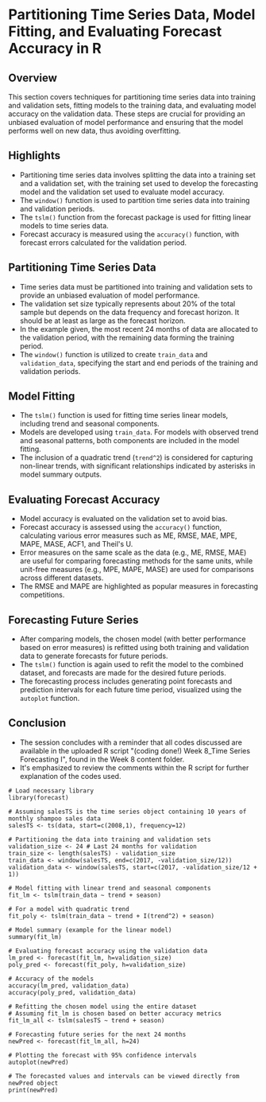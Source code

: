 # Partitioning Time Series Data, Model Fitting, and Evaluating Forecast Accuracy in R

## Overview
This section covers techniques for partitioning time series data into training and validation sets, fitting models to the training data, and evaluating model accuracy on the validation data. These steps are crucial for providing an unbiased evaluation of model performance and ensuring that the model performs well on new data, thus avoiding overfitting.

## Highlights
- Partitioning time series data involves splitting the data into a training set and a validation set, with the training set used to develop the forecasting model and the validation set used to evaluate model accuracy.
- The `window()` function is used to partition time series data into training and validation periods.
- The `tslm()` function from the forecast package is used for fitting linear models to time series data.
- Forecast accuracy is measured using the `accuracy()` function, with forecast errors calculated for the validation period.

## Partitioning Time Series Data
- Time series data must be partitioned into training and validation sets to provide an unbiased evaluation of model performance.
- The validation set size typically represents about 20% of the total sample but depends on the data frequency and forecast horizon. It should be at least as large as the forecast horizon.
- In the example given, the most recent 24 months of data are allocated to the validation period, with the remaining data forming the training period.
- The `window()` function is utilized to create `train_data` and `validation_data`, specifying the start and end periods of the training and validation periods.

## Model Fitting
- The `tslm()` function is used for fitting time series linear models, including trend and seasonal components.
- Models are developed using `train_data`. For models with observed trend and seasonal patterns, both components are included in the model fitting.
- The inclusion of a quadratic trend (`trend^2`) is considered for capturing non-linear trends, with significant relationships indicated by asterisks in model summary outputs.

## Evaluating Forecast Accuracy
- Model accuracy is evaluated on the validation set to avoid bias.
- Forecast accuracy is assessed using the `accuracy()` function, calculating various error measures such as ME, RMSE, MAE, MPE, MAPE, MASE, ACF1, and Theil's U.
- Error measures on the same scale as the data (e.g., ME, RMSE, MAE) are useful for comparing forecasting methods for the same units, while unit-free measures (e.g., MPE, MAPE, MASE) are used for comparisons across different datasets.
- The RMSE and MAPE are highlighted as popular measures in forecasting competitions.

## Forecasting Future Series
- After comparing models, the chosen model (with better performance based on error measures) is refitted using both training and validation data to generate forecasts for future periods.
- The `tslm()` function is again used to refit the model to the combined dataset, and forecasts are made for the desired future periods.
- The forecasting process includes generating point forecasts and prediction intervals for each future time period, visualized using the `autoplot` function.

## Conclusion
- The session concludes with a reminder that all codes discussed are available in the uploaded R script "(coding done!) Week 8_Time Series Forecasting I", found in the Week 8 content folder.
- It's emphasized to review the comments within the R script for further explanation of the codes used.

```
# Load necessary library
library(forecast)

# Assuming salesTS is the time series object containing 10 years of monthly shampoo sales data
salesTS <- ts(data, start=c(2008,1), frequency=12)

# Partitioning the data into training and validation sets
validation_size <- 24 # Last 24 months for validation
train_size <- length(salesTS) - validation_size
train_data <- window(salesTS, end=c(2017, -validation_size/12))
validation_data <- window(salesTS, start=c(2017, -validation_size/12 + 1))

# Model fitting with linear trend and seasonal components
fit_lm <- tslm(train_data ~ trend + season)

# For a model with quadratic trend
fit_poly <- tslm(train_data ~ trend + I(trend^2) + season)

# Model summary (example for the linear model)
summary(fit_lm)

# Evaluating forecast accuracy using the validation data
lm_pred <- forecast(fit_lm, h=validation_size)
poly_pred <- forecast(fit_poly, h=validation_size)

# Accuracy of the models
accuracy(lm_pred, validation_data)
accuracy(poly_pred, validation_data)

# Refitting the chosen model using the entire dataset
# Assuming fit_lm is chosen based on better accuracy metrics
fit_lm_all <- tslm(salesTS ~ trend + season)

# Forecasting future series for the next 24 months
newPred <- forecast(fit_lm_all, h=24)

# Plotting the forecast with 95% confidence intervals
autoplot(newPred)

# The forecasted values and intervals can be viewed directly from newPred object
print(newPred)
```
